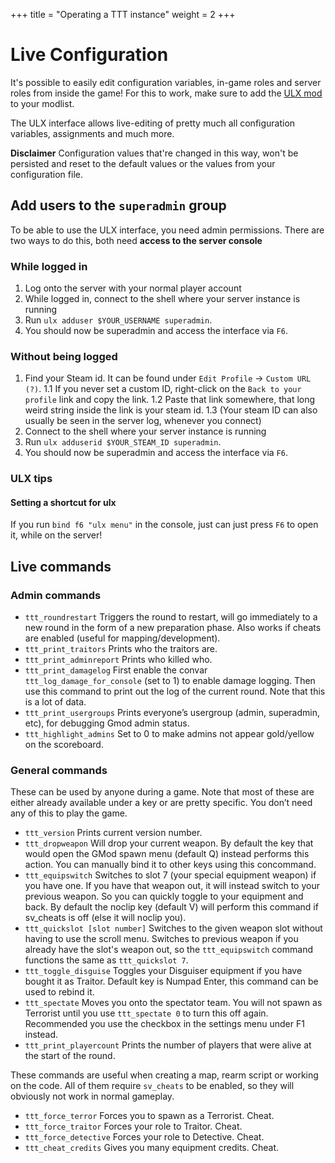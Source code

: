 +++
title = "Operating a TTT instance"
weight = 2
+++

# Live Configuration

It's possible to easily edit configuration variables, in-game roles and server roles from inside the game!
For this to work, make sure to add the [ULX mod](https://steamcommunity.com/sharedfiles/filedetails/?id=557962280) to your modlist.

The ULX interface allows live-editing of pretty much all configuration variables, assignments and much more.

**Disclaimer**
Configuration values that're changed in this way, won't be persisted and reset to the default values or the values from your configuration file.

## Add users to the `superadmin` group

To be able to use the ULX interface, you need admin permissions.
There are two ways to do this, both need **access to the server console**

### While logged in

1. Log onto the server with your normal player account
1. While logged in, connect to the shell where your server instance is running
1. Run `ulx adduser $YOUR_USERNAME superadmin`.
1. You should now be superadmin and access the interface via `F6`.

### Without being logged

1. Find your Steam id. It can be found under `Edit Profile` -> `Custom URL (?)`.
   1.1 If you never set a custom ID, right-click on the `Back to your profile` link and copy the link.
   1.2 Paste that link somewhere, that long weird string inside the link is your steam id.
   1.3 (Your steam ID can also usually be seen in the server log, whenever you connect)
1. Connect to the shell where your server instance is running
1. Run `ulx adduserid $YOUR_STEAM_ID superadmin`.
1. You should now be superadmin and access the interface via `F6`.

### ULX tips

#### Setting a shortcut for ulx

If you run `bind f6 "ulx menu"` in the console, just can just press `F6` to open it, while on the server!

## Live commands

### Admin commands

- `ttt_roundrestart` Triggers the round to restart, will go immediately to a new round in the form of a new preparation phase. Also works if cheats are enabled (useful for mapping/development).
- `ttt_print_traitors` Prints who the traitors are.
- `ttt_print_adminreport` Prints who killed who.
- `ttt_print_damagelog` First enable the convar `ttt_log_damage_for_console` (set to 1) to enable damage logging.
  Then use this command to print out the log of the current round. Note that this is a lot of data.
- `ttt_print_usergroups` Prints everyone’s usergroup (admin, superadmin, etc), for debugging Gmod admin status.
- `ttt_highlight_admins` Set to 0 to make admins not appear gold/yellow on the scoreboard.

### General commands

These can be used by anyone during a game. Note that most of these are either already available under a key or are pretty specific. You don’t need any of this to play the game.

- `ttt_version` Prints current version number.
- `ttt_dropweapon` Will drop your current weapon.
  By default the key that would open the GMod spawn menu (default Q) instead performs this action.
  You can manually bind it to other keys using this concommand.
- `ttt_equipswitch` Switches to slot 7 (your special equipment weapon) if you have one.
  If you have that weapon out, it will instead switch to your previous weapon.
  So you can quickly toggle to your equipment and back.
  By default the noclip key (default V) will perform this command if sv_cheats is off (else it will noclip you).
- `ttt_quickslot [slot number]` Switches to the given weapon slot without having to use the scroll menu.
  Switches to previous weapon if you already have the slot's weapon out, so the `ttt_equipswitch` command functions the same as `ttt_quickslot 7`.
- `ttt_toggle_disguise` Toggles your Disguiser equipment if you have bought it as Traitor.
  Default key is Numpad Enter, this command can be used to rebind it.
- `ttt_spectate` Moves you onto the spectator team.
  You will not spawn as Terrorist until you use `ttt_spectate 0` to turn this off again.
  Recommended you use the checkbox in the settings menu under F1 instead.
- `ttt_print_playercount` Prints the number of players that were alive at the start of the round.

These commands are useful when creating a map, rearm script or working on the code.
All of them require `sv_cheats` to be enabled, so they will obviously not work in normal gameplay.

- `ttt_force_terror` Forces you to spawn as a Terrorist. Cheat.
- `ttt_force_traitor` Forces your role to Traitor. Cheat.
- `ttt_force_detective` Forces your role to Detective. Cheat.
- `ttt_cheat_credits` Gives you many equipment credits. Cheat.
